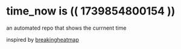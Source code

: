# time_now is (( 1739854800154 ))

an automated repo that shows the currnent time

inspired by [breakingheatmap](https://github.com/breakingheatmap/breakingheatmap)